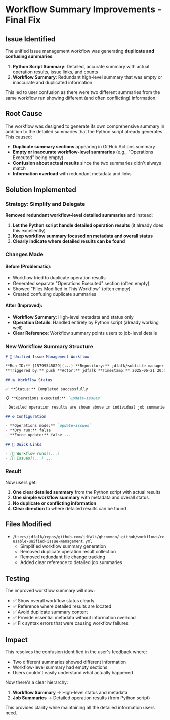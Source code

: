 # Workflow Summary Improvements - Final Fix

## Issue Identified

The unified issue management workflow was generating **duplicate and confusing
summaries**:

1. **Python Script Summary**: Detailed, accurate summary with actual operation
   results, issue links, and counts
2. **Workflow Summary**: Redundant high-level summary that was empty or
   inaccurate and duplicated information

This led to user confusion as there were two different summaries from the same
workflow run showing different (and often conflicting) information.

## Root Cause

The workflow was designed to generate its own comprehensive summary in addition
to the detailed summaries that the Python script already generates. This caused:

- **Duplicate summary sections** appearing in GitHub Actions summary
- **Empty or inaccurate workflow-level summaries** (e.g., "Operations Executed"
  being empty)
- **Confusion about actual results** since the two summaries didn't always match
- **Information overload** with redundant metadata and links

## Solution Implemented

### Strategy: Simplify and Delegate

**Removed redundant workflow-level detailed summaries** and instead:

1. **Let the Python script handle detailed operation results** (it already does
   this excellently)
2. **Keep workflow summary focused on metadata and overall status**
3. **Clearly indicate where detailed results can be found**

### Changes Made

#### Before (Problematic):

- Workflow tried to duplicate operation results
- Generated separate "Operations Executed" section (often empty)
- Showed "Files Modified in This Workflow" (often empty)
- Created confusing duplicate summaries

#### After (Improved):

- **Workflow Summary**: High-level metadata and status only
- **Operation Details**: Handled entirely by Python script (already working
  well)
- **Clear Reference**: Workflow summary points users to job-level details

### New Workflow Summary Structure

```markdown
# 🚀 Unified Issue Management Workflow

**Run ID:** [15799545829](...) **Repository:** jdfalk/subtitle-manager
**Triggered by:** push **Actor:** jdfalk **Timestamp:** 2025-06-21 20:53:36 UTC

## 📊 Workflow Status

✅ **Status:** Completed successfully

📋 **Operations executed:** `update-issues`

ℹ️ Detailed operation results are shown above in individual job summaries.

## ⚙️ Configuration

- **Operations mode:** `update-issues`
- **Dry run:** false
- **Force update:** false ...

## 🔗 Quick Links

- [🔄 Workflow runs](...)
- [🐛 Issues](...) ...
```

### Result

Now users get:

1. **One clear detailed summary** from the Python script with actual results
2. **One simple workflow summary** with metadata and overall status
3. **No duplicate or conflicting information**
4. **Clear direction** to where detailed results can be found

## Files Modified

- `/Users/jdfalk/repos/github.com/jdfalk/ghcommon/.github/workflows/reusable-unified-issue-management.yml`
  - Simplified workflow summary generation
  - Removed duplicate operation result collection
  - Removed redundant file change tracking
  - Added clear reference to detailed job summaries

## Testing

The improved workflow summary will now:

- ✅ Show overall workflow status clearly
- ✅ Reference where detailed results are located
- ✅ Avoid duplicate summary content
- ✅ Provide essential metadata without information overload
- ✅ Fix syntax errors that were causing workflow failures

## Impact

This resolves the confusion identified in the user's feedback where:

- Two different summaries showed different information
- Workflow-level summary had empty sections
- Users couldn't easily understand what actually happened

Now there's a clear hierarchy:

1. **Workflow Summary** → High-level status and metadata
2. **Job Summaries** → Detailed operation results (from Python script)

This provides clarity while maintaining all the detailed information users need.
